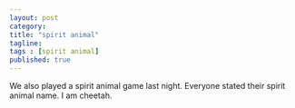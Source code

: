 ```yaml
---
layout: post 
category: 
title: "spirit animal"
tagline: 
tags : [spirit animal] 
published: true
---
```

We also played a spirit animal game last night. Everyone stated their spirit animal name. I am cheetah.